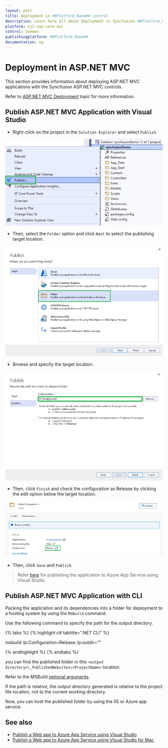 ```yaml
---
layout: post
title: Deployment in ##Platform_Name## control
description: Learn here all about Deployment in Syncfusion ##Platform_Name## Common control of Syncfusion Essential JS 2 and more.
platform: ej2-asp-core-mvc
control: Common
publishingplatform: ##Platform_Name##
documentation: ug
---
```


# Deployment in ASP.NET MVC

This section provides information about deploying ASP.NET MVC applications with the Syncfusion ASP.NET MVC controls.

Refer to [ASP.NET MVC Deployment](https://docs.microsoft.com/en-us/aspnet/core/host-and-deploy/?view=aspnetcore-6.0) topic for more information.

## Publish ASP.NET MVC Application with Visual Studio

* Right-click on the project in the `Solution Explorer` and select `Publish`.

![Solution Explorer](./images/publish.png)

* Then, select the `Folder` option and click `Next` to select the publishing target location.

![Publish Location](./images/folder.png)

* Browse and specify the target location.

![Target Configuration](./images/config.png)

* Then, click `Finish` and check the configuration as Release by clicking the edit option below the target location.

![Release Configuration](./images/release-config.png)

* Then, click `Save` and `Publish`.

> Refer [here](https://docs.microsoft.com/en-us/azure/app-service/quickstart-dotnetcore?tabs=netframework48&pivots=development-environment-vs#publish-your-web-app) for publishing the application to Azure App Service using Visual Studio.  

## Publish ASP.NET MVC Application with CLI

Packing the application and its dependencies into a folder for deployment to a hosting system by using the `MSBuild` command.

Use the following command to specify the path for the output directory.

{% tabs %}
{% highlight c# tabtitle=".NET CLI" %}

msbuild <ProjectName> /p:Configuration=Release /p:outdir="<output directory>"

{% endhighlight %}
{% endtabs %}

you can find the published folder in this `<output directory>\_PublishedWebsites\<ProjectName>` location.

Refer to the MSBuild [optional arguments](https://docs.microsoft.com/en-us/visualstudio/msbuild/msbuild-command-line-reference?view=vs-2022).

If the path is relative, the output directory generated is relative to the project file location, not to the current working directory.

Now, you can host the published folder by using the IIS or Azure app service.

## See also

* [Publish a Web app to Azure App Service using Visual Studio](https://docs.microsoft.com/en-us/visualstudio/deployment/quickstart-deploy-aspnet-web-app?view=vs-2022&tabs=azure)
* [Publish a Web app to Azure App Service using Visual Studio for Mac](https://docs.microsoft.com/en-us/visualstudio/mac/publish-app-svc?toc=%2Faspnet%2Fcore%2Ftoc.json&bc=%2Faspnet%2Fcore%2Fbreadcrumb%2Ftoc.json&view=vsmac-2019)